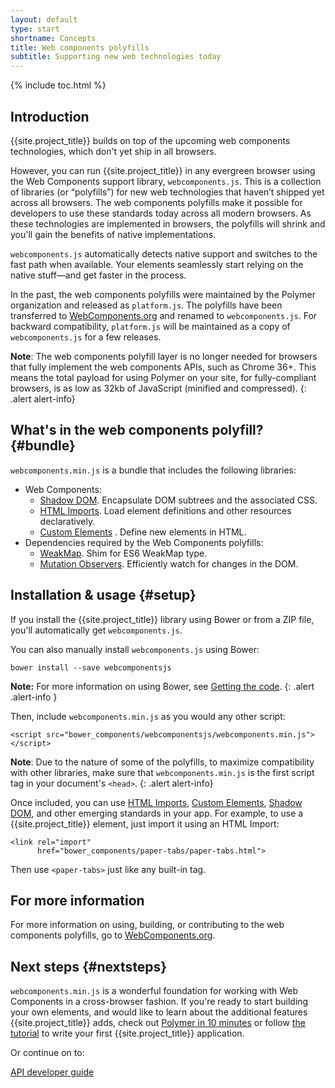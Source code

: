 ```yaml
---
layout: default
type: start
shortname: Concepts
title: Web components polyfills
subtitle: Supporting new web technologies today
---
```


{% include toc.html %}

## Introduction

{{site.project_title}} builds on top of the upcoming web components technologies,
which don't yet ship in all browsers.

However, you can run {{site.project_title}} in any evergreen browser using the
Web Components support library, `webcomponents.js`. This is a collection of
libraries (or “polyfills”) for new web technologies that haven’t shipped yet across
all browsers. The web components polyfills make it possible for developers to use
these standards today across all modern browsers. As these technologies are implemented
in browsers, the polyfills will shrink and you'll gain the benefits of native implementations.

`webcomponents.js` automatically detects native support and switches to the fast
path when available. Your elements seamlessly start relying on the native stuff&mdash;and
get faster in the process.

In the past, the web components polyfills were maintained by
the Polymer organization and released as `platform.js`. The polyfills
have been transferred to [WebComponents.org](http://webcomponents.org)
and renamed to `webcomponents.js`.
For backward compatibility, `platform.js` will be maintained as
a copy of `webcomponents.js` for a few releases.

**Note**: The web components polyfill layer is no longer needed for browsers that
fully implement the web components APIs, such as Chrome 36+.  This means the total
payload for using Polymer on your site, for fully-compliant browsers, is as low as 32kb
of JavaScript (minified and compressed).
{: .alert alert-info}

## What's in the web components polyfill? {#bundle}

`webcomponents.min.js` is a bundle that includes the following libraries:

- Web Components:
  - [Shadow DOM](../../platform/shadow-dom.html). Encapsulate DOM subtrees and the associated CSS.
  - [HTML Imports](../../platform/html-imports.html). Load element definitions and other resources declaratively.
  - [Custom Elements](../../platform/custom-elements.html) . Define new elements in HTML.
- Dependencies required by the Web Components polyfills:
  - [WeakMap](https://github.com/Polymer/WeakMap). Shim for ES6 WeakMap type.
  - [Mutation Observers](https://github.com/Polymer/MutationObservers). Efficiently watch for changes in the DOM.

## Installation & usage {#setup}

If you install the {{site.project_title}} library using Bower or from a ZIP file,
you'll automatically get `webcomponents.js`.

You can also manually install `webcomponents.js` using Bower:

    bower install --save webcomponentsjs

**Note:** For more information on using Bower, see
[Getting the code](getting-the-code.html).
{: .alert .alert-info }

Then, include `webcomponents.min.js` as you would any other script:

    <script src="bower_components/webcomponentsjs/webcomponents.min.js"></script>

**Note**: Due to the nature of some of the polyfills, to maximize compatibility with other
libraries, make sure that `webcomponents.min.js` is the first script tag in your document's `<head>`.
{: .alert alert-info}

Once included, you can use [HTML Imports](../../platform/html-imports.html),
[Custom Elements](../../platform/custom-elements.html), [Shadow DOM](../../platform/shadow-dom.html),
and other emerging standards in your app. For example, to use a {{site.project_title}} element,
just import it using an HTML Import:

    <link rel="import"
          href="bower_components/paper-tabs/paper-tabs.html">

Then use `<paper-tabs>` just like any built-in tag.

## For more information

For more information on using, building, or contributing to the web components polyfills,
go to [WebComponents.org](http://webcomponents.org).

## Next steps {#nextsteps}

`webcomponents.min.js` is a wonderful foundation for working with Web Components in a
cross-browser fashion. If you're ready to start building your own elements, and would
like to learn about the additional features {{site.project_title}} adds, check out
[Polymer in 10 minutes](creatingelements.html) or follow
[the tutorial](tutorial/intro.html) to write your first {{site.project_title}} application.

Or continue on to:

<p><a href="../docs/polymer/polymer.html">
  <paper-button raised><core-icon icon="arrow-forward" ></core-icon>API developer guide</paper-button>
</a></p>
